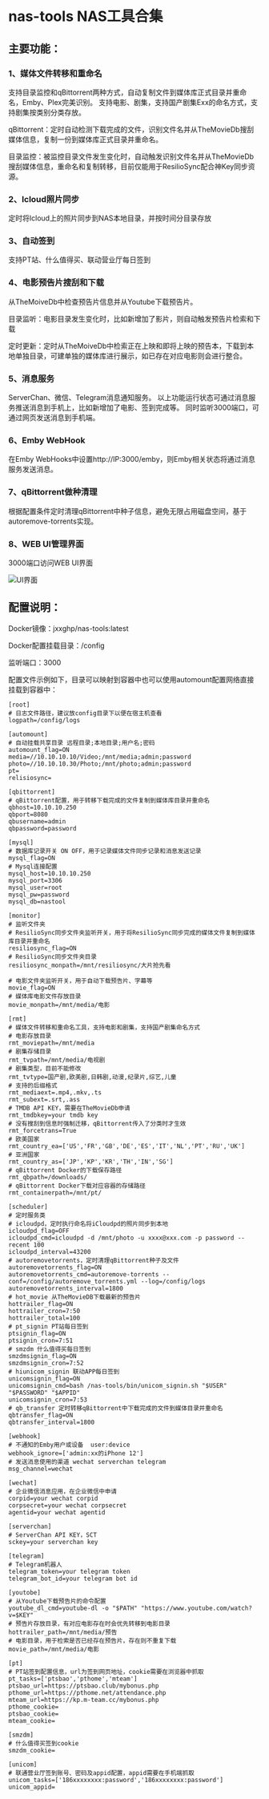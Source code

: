 # nas-tools NAS工具合集
## 主要功能：
### 1、媒体文件转移和重命名
支持目录监控和qBittorrent两种方式，自动复制文件到媒体库正式目录并重命名，Emby、Plex完美识别。
支持电影、剧集，支持国产剧集Exx的命名方式，支持剧集按类别分类存放。

qBittorrent：定时自动检测下载完成的文件，识别文件名并从TheMovieDb搜刮媒体信息，复制一份到媒体库正式目录并重命名。

目录监控：被监控目录文件发生变化时，自动触发识别文件名并从TheMovieDb搜刮媒体信息，重命名和复制转移，目前仅能用于ResilioSync配合神Key同步资源。

### 2、Icloud照片同步
定时将Icloud上的照片同步到NAS本地目录，并按时间分目录存放

### 3、自动签到
支持PT站、什么值得买、联动营业厅每日签到

### 4、电影预告片搜刮和下载
从TheMoiveDb中检查预告片信息并从Youtube下载预告片。

目录监听：电影目录发生变化时，比如新增加了影片，则自动触发预告片检索和下载

定时更新：定时从TheMoiveDb中检索正在上映和即将上映的预告本，下载到本地单独目录，可建单独的媒体库进行展示，如已存在对应电影则会进行整合。

### 5、消息服务
ServerChan、微信、Telegram消息通知服务。 以上功能运行状态可通过消息服务推送消息到手机上，比如新增加了电影、签到完成等。
同时监听3000端口，可通过网页发送消息到手机端。

### 6、Emby WebHook
在Emby WebHooks中设置http://IP:3000/emby，则Emby相关状态将通过消息服务发送消息。

### 7、qBittorrent做种清理
根据配置条件定时清理qBittorrent中种子信息，避免无限占用磁盘空间，基于autoremove-torrents实现。

### 8、WEB UI管理界面
3000端口访问WEB UI界面

![UI界面](https://github.com/jxxghp/nastool/blob/master/nastool.png)

## 配置说明：
Docker镜像：jxxghp/nas-tools:latest

Docker配置挂载目录：/config

监听端口：3000

配置文件示例如下，目录可以映射到容器中也可以使用automount配置网络直接挂载到容器中：
```
[root]
# 日志文件路径，建议放config目录下以便在宿主机查看
logpath=/config/logs

[automount]
# 自动挂载共享目录 远程目录;本地目录;用户名;密码
automount_flag=ON
media=//10.10.10.10/Video;/mnt/media;admin;password
photo=//10.10.10.30/Photo;/mnt/photo;admin;password
pt=
relisiosync=

[qbittorrent]
# qBittorrent配置，用于转移下载完成的文件复制到媒体库目录并重命名
qbhost=10.10.10.250
qbport=8080
qbusername=admin
qbpassword=password

[mysql]
# 数据库记录开关 ON OFF，用于记录媒体文件同步记录和消息发送记录
mysql_flag=ON
# Mysql连接配置
mysql_host=10.10.10.250
mysql_port=3306
mysql_user=root
mysql_pw=password
mysql_db=nastool

[monitor]
# 监听文件夹
# ResilioSync同步文件夹监听开关，用于将ResilioSync同步完成的媒体文件复制到媒体库目录并重命名
resiliosync_flag=ON
# ResilioSync同步文件夹目录
resiliosync_monpath=/mnt/resiliosync/大片抢先看

# 电影文件夹监听开关，用于自动下载预告片、字幕等
movie_flag=ON
# 媒体库电影文件存放目录
movie_monpath=/mnt/media/电影

[rmt]
# 媒体文件转移和重命名工具，支持电影和剧集，支持国产剧集命名方式
# 电影存放目录
rmt_moviepath=/mnt/media
# 剧集存储目录
rmt_tvpath=/mnt/media/电视剧
# 剧集类型，目前不能修改
rmt_tvtype=国产剧,欧美剧,日韩剧,动漫,纪录片,综艺,儿童
# 支持的后缀格式
rmt_mediaext=.mp4,.mkv,.ts
rmt_subext=.srt,.ass
# TMDB API KEY，需要在TheMovieDb申请
rmt_tmdbkey=your tmdb key
# 没有搜刮到信息时强制迁移，qBittorrent传入了分类时才生效
rmt_forcetrans=True
# 欧美国家
rmt_country_ea=['US','FR','GB','DE','ES','IT','NL','PT','RU','UK']
# 亚洲国家
rmt_country_as=['JP','KP','KR','TH','IN','SG']
# qBittorrent Docker的下载保存路径
rmt_qbpath=/downloads/
# qBittorrent Docker下载对应容器的存储路径
rmt_containerpath=/mnt/pt/

[scheduler]
# 定时服务类
# icloudpd，定时执行命名将iCloudpd的照片同步到本地
icloudpd_flag=OFF
icloudpd_cmd=icloudpd -d /mnt/photo -u xxxx@xxx.com -p password --recent 100
icloudpd_interval=43200
# autoremovetorrents，定时清理qBittorrent种子及文件
autoremovetorrents_flag=ON
autoremovetorrents_cmd=autoremove-torrents --conf=/config/autoremove_torrents.yml --log=/config/logs
autoremovetorrents_interval=1800
# hot_movie 从TheMovieDB下载最新的预告片
hottrailer_flag=ON
hottrailer_cron=7:50
hottrailer_total=100
# pt_signin PT站每日签到
ptsignin_flag=ON
ptsignin_cron=7:51
# smzdm 什么值得买每日签到
smzdmsignin_flag=ON
smzdmsignin_cron=7:52
# hiunicom_signin 联动APP每日签到
unicomsignin_flag=ON
unicomsignin_cmd=bash /nas-tools/bin/unicom_signin.sh "$USER" "$PASSWORD" "$APPID"
unicomsignin_cron=7:53
# qb_transfer 定时转移qBittorrent中下载完成的文件到媒体目录并重命名
qbtransfer_flag=ON
qbtransfer_interval=1800

[webhook]
# 不通知的Emby用户或设备  user:device
webhook_ignore=['admin:xx的iPhone 12']
# 发送消息使用的渠道 wechat serverchan telegram
msg_channel=wechat

[wechat]
# 企业微信消息应用，在企业微信中申请
corpid=your wechat corpid
corpsecret=your wechat corpsecret
agentid=your wechat agentid

[serverchan]
# ServerChan API KEY，SCT
sckey=your serverchan key

[telegram]
# Telegram机器人
telegram_token=your telegram token
telegram_bot_id=your telegram bot id

[youtobe]
# 从Youtube下载预告片的命令配置
youtube_dl_cmd=youtube-dl -o "$PATH" "https://www.youtube.com/watch?v=$KEY"
# 预告片存放目录，有对应电影存在时会优先转移到电影目录
hottrailer_path=/mnt/media/预告
# 电影目录，用于检索是否已经存在预告片，存在则不重复下载
movie_path=/mnt/media/电影

[pt]
# PT站签到配置信息，url为签到网页地址，cookie需要在浏览器中抓取
pt_tasks=['ptsbao','pthome','mteam']
ptsbao_url=https://ptsbao.club/mybonus.php
pthome_url=https://pthome.net/attendance.php
mteam_url=https://kp.m-team.cc/mybonus.php
pthome_cookie=
ptsbao_cookie=
mteam_cookie=

[smzdm]
# 什么值得买签到cookie
smzdm_cookie=

[unicom]
# 联通营业厅签到账号、密码及appid配置，appid需要在手机端抓取
unicom_tasks=['186xxxxxxxx:password','186xxxxxxxx:password']
unicom_appid=
```
